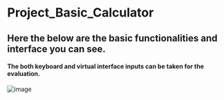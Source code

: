 # Project_Basic_Calculator
## Here the below are the basic functionalities and interface you can see.
#### The both keyboard and virtual interface inputs can be taken for the evaluation.

![image](https://github.com/user-attachments/assets/5c0fa5f4-7823-4786-9f4b-983894080d0a)
